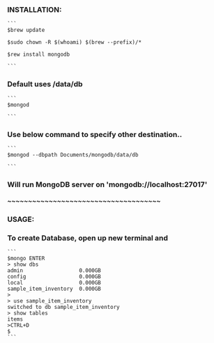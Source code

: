 

### INSTALLATION:
    
    ```
    $brew update

    $sudo chown -R $(whoami) $(brew --prefix)/*

    $rew install mongodb
    
    ```

### Default uses /data/db
    
    ```
    $mongod 
    
    ```

### Use below command to specify other destination..

    ```
    $mongod --dbpath Documents/mongodb/data/db 
    
    ```

### Will run MongoDB server on 'mongodb://localhost:27017'

##### ~~~~~~~~~~~~~~~~~~~~~~~~~~~~~~~~~~~~~

### USAGE:
### To create Database, open up new terminal and 
    ```
    $mongo ENTER
    > show dbs
    admin                  0.000GB
    config                 0.000GB
    local                  0.000GB
    sample_item_inventory  0.000GB
    >
    > use sample_item_inventory
    switched to db sample_item_inventory
    > show tables
    items
    >CTRL+D
    $
    ```
